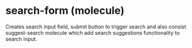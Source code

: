 # search-form (molecule)

Creates search input field, submit button to trigger search and also consist suggest-search molecule which add search suggestions functionality to search input.